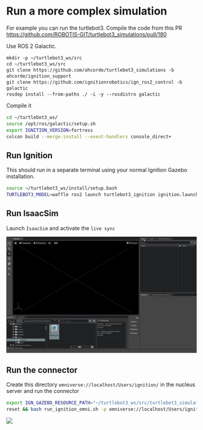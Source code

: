 # Run a more complex simulation

<!-- TODO: Replace this with turtlebot4 instructions https://github.com/ignitionrobotics/ign-omni/pull/17 -->

For example you can run the turtlebot3. Compile the code from this PR https://github.com/ROBOTIS-GIT/turtlebot3_simulations/pull/180

Use ROS 2 Galactic.

```
mkdir -p ~/turtlebot3_ws/src
cd ~/turtlebot3_ws/src
git clone https://github.com/ahcorde/turtlebot3_simulations -b ahcorde/ignition_support
git clone https://github.com/ignitionrobotics/ign_ros2_control -b galactic
rosdep install --from-paths ./ -i -y --rosdistro galactic
```

Compile it

```bash
cd ~/turtlebot3_ws/
source /opt/ros/galactic/setup.sh
export IGNITION_VERSION=fortress
colcon build --merge-install --event-handlers console_direct+
```

## Run Ignition

This should run in a separate terminal using your normal Ignition Gazebo installation.

```bash
source ~/turtlebot3_ws/install/setup.bash
TURTLEBOT3_MODEL=waffle ros2 launch turtlebot3_ignition ignition.launch.py
```

## Run IsaacSim

Launch `IsaacSim` and activate the `live sync`

![](live_sync.gif)

## Run the connector

Create this directory `omniverse://localhost/Users/ignition/` in the nucleus server  and run the connector

```bash
export IGN_GAZEBO_RESOURCE_PATH="~/turtlebot3_ws/src/turtlebot3_simulations/turtlebot3_gazebo/models:/opt/ros/galactic/share"
reset && bash run_ignition_omni.sh -p omniverse://localhost/Users/ignition/turtlebot3.usd -w empty -v --pose ignition
```

![](turtlebot3.gif)
